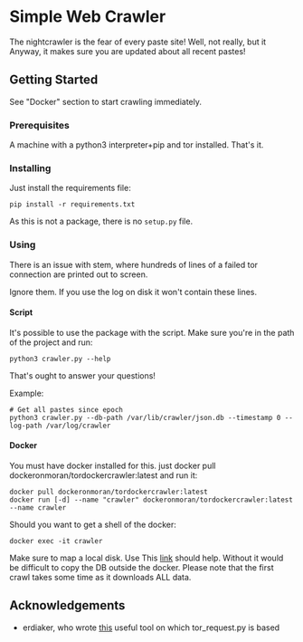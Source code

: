 # Simple Web Crawler

The nightcrawler is the fear of every paste site!
Well, not really, but it
Anyway, it makes sure you are updated about all recent pastes!


## Getting Started

See "Docker" section to start crawling immediately.

### Prerequisites

A machine with a python3 interpreter+pip and tor installed.
That's it.

### Installing

Just install the requirements file:

```
pip install -r requirements.txt
```

As this is not a package, there is no ```setup.py``` file.


### Using
There is an issue with stem, where hundreds of lines of a failed tor connection are printed out to screen.

Ignore them. If you use the log on disk it won't contain these lines.
#### Script
It's possible to use the package with the script.
Make sure you're in the path of the project and run:

```python3 crawler.py --help```

That's ought to answer your questions!

Example:

```
# Get all pastes since epoch
python3 crawler.py --db-path /var/lib/crawler/json.db --timestamp 0 --log-path /var/log/crawler
```

#### Docker

You must have docker installed for this.
just docker pull dockeronmoran/tordockercrawler:latest and run it:
```$xslt
docker pull dockeronmoran/tordockercrawler:latest
docker run [-d] --name "crawler" dockeronmoran/tordockercrawler:latest --name crawler
```
Should you want to get a shell of the docker:
```$xslt
docker exec -it crawler
```
Make sure to map a local disk. Use This [link](https://docs.docker.com/storage/bind-mounts/#start-a-container-with-a-bind-mount) should help. Without it would be difficult to copy the DB outside the docker.
Please note that the first crawl takes some time as it downloads ALL data.


## Acknowledgements
* erdiaker, who wrote [this](https://github.com/erdiaker/torrequest) useful tool on which tor_request.py is based
